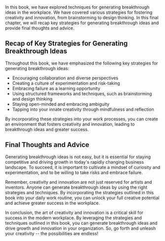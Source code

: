 

In this book, we have explored techniques for generating breakthrough ideas in the workplace. We have covered various strategies for fostering creativity and innovation, from brainstorming to design thinking. In this final chapter, we will recap key strategies for generating breakthrough ideas and provide final thoughts and advice.

Recap of Key Strategies for Generating Breakthrough Ideas
---------------------------------------------------------

Throughout this book, we have emphasized the following key strategies for generating breakthrough ideas:

* Encouraging collaboration and diverse perspectives
* Creating a culture of experimentation and risk-taking
* Embracing failure as a learning opportunity
* Using structured frameworks and techniques, such as brainstorming and design thinking
* Staying open-minded and embracing ambiguity
* Tapping into your innate creativity through mindfulness and reflection

By incorporating these strategies into your work processes, you can create an environment that fosters creativity and innovation, leading to breakthrough ideas and greater success.

Final Thoughts and Advice
-------------------------

Generating breakthrough ideas is not easy, but it is essential for staying competitive and driving growth in today's rapidly changing business landscape. To succeed, it is important to cultivate a mindset of curiosity and experimentation, and to be willing to take risks and embrace failure.

Remember, creativity and innovation are not just reserved for artists and inventors. Anyone can generate breakthrough ideas by using the right strategies and techniques. By incorporating the strategies outlined in this book into your daily work routine, you can unlock your full creative potential and achieve greater success in the workplace.

In conclusion, the art of creativity and innovation is a critical skill for success in the modern workplace. By leveraging the strategies and techniques outlined in this book, you can generate breakthrough ideas and drive growth and innovation in your organization. So, go forth and unleash your creativity -- the possibilities are endless!